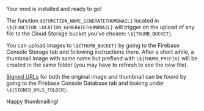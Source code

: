 Your mod is installed and ready to go!

The function `${FUNCTION_NAME_GENERATETHUMBNAIL}` located in `\${FUNCTION_LOCATION_GENERATETHUMBNAIL}` will trigger on the upload of any file to the Cloud Storage bucket you've chosen: `\${THUMB_BUCKET}`.

You can upload images to `\${THUMB_BUCKET}` by going to the Firebase Console Storage tab and following instructions there. After a short while, a thumbnail image with same name but prefixed with `\${THUMB_PREFIX}` will be created in the same folder (you may have to refresh to see the new file).

[Signed URLs](https://cloud.google.com/storage/docs/access-control/signed-urls) for both the original image and thumbnail can be found by going to the Firebase Console Database tab and looking under `\${SIGNED_URLS_FOLDER}`.

Happy thumbnailing!
